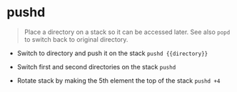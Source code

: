 # pushd
> Place a directory on a stack so it can be accessed later.
> See also `popd` to switch back to original directory.

- Switch to directory and push it on the stack
`pushd {{directory}}`

- Switch first and second directories on the stack
`pushd`

- Rotate stack by making the 5th element the top of the stack
`pushd +4`
